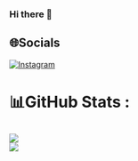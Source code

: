 ### Hi there 👋

## 🌐Socials
[![Instagram](https://img.shields.io/badge/Instagram-%23E4405F.svg?logo=Instagram&logoColor=white)](https://instagram.com/gabriel_alvito) 
# 📊GitHub Stats :
![](https://github-readme-stats.vercel.app/api?username=gabrielalvito&theme=slateorange&hide_border=false&include_all_commits=false&count_private=false)<br/>
![](https://github-readme-stats.vercel.app/api/top-langs/?username=gabrielalvito&theme=slateorange&hide_border=false&include_all_commits=false&count_private=false&layout=compact)
---
<!-- [![](https://visitcount.itsvg.in/api?id=gabrielalvito&icon=0&color=0)](https://visitcount.itsvg.in) -->

<!--
**gabrielalvito/gabrielalvito** is a ✨ _special_ ✨ repository because its `README.md` (this file) appears on your GitHub profile.

Here are some ideas to get you started:

- 🔭 I’m currently working on ...
- 🌱 I’m currently learning ...
- 👯 I’m looking to collaborate on ...
- 🤔 I’m looking for help with ...
- 💬 Ask me about ...
- 📫 How to reach me: ...
- 😄 Pronouns: ...
- ⚡ Fun fact: ...
-->
